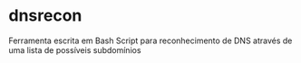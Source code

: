 # dnsrecon
Ferramenta escrita em Bash Script para reconhecimento de DNS através de uma lista de possíveis subdomínios
